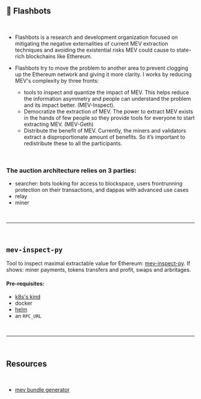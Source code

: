## 🤖 Flashbots

<br>

* Flashbots is a research and development organization focused on mitigating the negative externalities of current MEV extraction techniques and avoiding the existential risks MEV could cause to state-rich blockchains like Ethereum.

* Flashbots try to move the problem to another area to prevent clogging up the Ethereum network and giving it more clarity. I works by reducing MEV's complexity by three fronts:
    - tools to inspect and quantize the impact of MEV. This helps reduce the information asymmetry and people can understand the problem and its impact better. (MEV-Inspect).
    - Democratize the extraction of MEV. The power to extract MEV exists in the hands of few people so they provide tools for everyone to start extracting MEV. (MEV-Geth)
    - Distribute the benefit of MEV. Currently, the miners and validators extract a disproportionate amount of benefits. So it’s important to redistribute these to all the participants.

<br>

### The auction architecture relies on 3 parties:

- searcher: bots looking for access to blockspace, users frontrunning protection on their transactions, and dappas with advanced use cases
- relay
- miner

<br>

----

<br>

## `mev-inspect-py`

Tool to inspect maximal extractable value for Ethereum: [mev-inspect-py](https://github.com/flashbots/mev-inspect-py).
If shows: miner payments, tokens transfers and profit, swaps and arbritages.

#### Pre-requisites: 

- [k8s's kind](https://kind.sigs.k8s.io/docs/user/quick-start/)
- docker
- [helm](https://helm.sh/docs/intro/install/)
- an `RPC_URL`

<br>


---

<br>


## Resources

<br>

* [mev bundle generator](https://github.com/Alcibiades-Capital/mev_bundle_generator)


